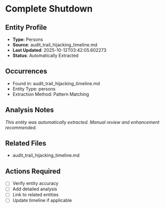 # Complete Shutdown

## Entity Profile
- **Type**: Persons
- **Source**: audit_trail_hijacking_timeline.md
- **Last Updated**: 2025-10-12T03:42:05.602273
- **Status**: Automatically Extracted

## Occurrences
- Found in: audit_trail_hijacking_timeline.md
- Entity Type: persons
- Extraction Method: Pattern Matching

## Analysis Notes
*This entity was automatically extracted. Manual review and enhancement recommended.*

## Related Files
- audit_trail_hijacking_timeline.md

## Actions Required
- [ ] Verify entity accuracy
- [ ] Add detailed analysis
- [ ] Link to related entities
- [ ] Update timeline if applicable
